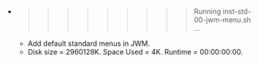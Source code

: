 * >>>>>>>>> Running inst-std-00-jwm-menu.sh ...
  * Add default standard menus in JWM.
  * Disk size = 2960128K. Space Used = 4K. Runtime = 00:00:00:00.
